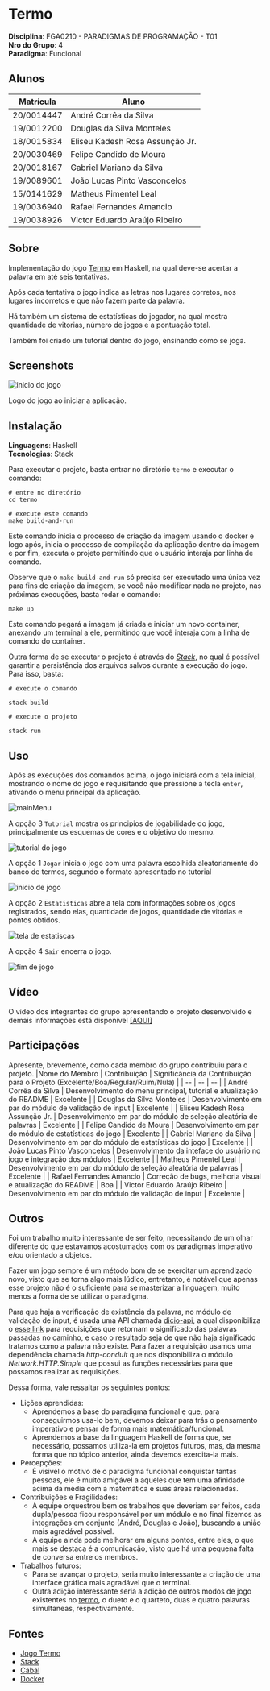 # Termo

**Disciplina**: FGA0210 - PARADIGMAS DE PROGRAMAÇÃO - T01 <br>
**Nro do Grupo**: 4<br>
**Paradigma**: Funcional<br>

## Alunos
|Matrícula | Aluno |
| -- | -- |
| 20/0014447  |  André Corrêa da Silva |
| 19/0012200  |  Douglas da Silva Monteles |
| 18/0015834  |  Eliseu Kadesh Rosa Assunção Jr. |
| 20/0030469  |  Felipe Candido de Moura |
| 20/0018167  |  Gabriel Mariano da Silva |
| 19/0089601  |  João Lucas Pinto Vasconcelos |
| 15/0141629  |  Matheus Pimentel Leal |
| 19/0036940  |  Rafael Fernandes Amancio |
| 19/0038926  |  Victor Eduardo Araújo Ribeiro |

## Sobre 
Implementação do jogo [Termo](https://term.ooo) em Haskell, na qual deve-se acertar a palavra em até seis tentativas.

Após cada tentativa o jogo indica as letras nos lugares corretos, nos lugares incorretos e que não fazem parte da palavra.

Há também um sistema de estatísticas do jogador, na qual mostra quantidade de vitorias, número de jogos e a pontuação total.

Também foi criado um tutorial dentro do jogo, ensinando como se joga.

## Screenshots
![inicio do jogo](./images/logo.png)

Logo do jogo ao iniciar a aplicação.


## Instalação 
**Linguagens**: Haskell<br>
**Tecnologias**: Stack<br>

Para executar o projeto, basta entrar no diretório `termo` e executar o comando:

```
# entre no diretório
cd termo

# execute este comando
make build-and-run
```

Este comando inicia o processo de criação da imagem usando o docker e logo após, inicia o processo de compilação da aplicação dentro da imagem e por fim, executa o projeto permitindo que o usuário interaja por linha de comando.

Observe que o `make build-and-run` só precisa ser executado uma única vez para fins de criação da imagem, se você não modificar nada no projeto, nas próximas execuções, basta rodar o comando:

```
make up
```

Este comando pegará a imagem já criada e iniciar um novo container, anexando um terminal a ele, permitindo que você interaja com a linha de comando do container.

Outra forma de se executar o projeto é através do [*Stack*](https://docs.haskellstack.org/en/stable/install_and_upgrade/), no qual é possível garantir a persistência dos arquivos salvos durante a execução do jogo. Para isso, basta:

```
# execute o comando

stack build

# execute o projeto

stack run
```

## Uso 
Após as execuções dos comandos acima, o jogo iniciará com a tela inicial, mostrando o nome do jogo e requisitando que pressione a tecla `enter`, ativando o menu principal da aplicação.

![mainMenu](./images/menuPrincipal.png)

A opção 3 `Tutorial` mostra os principios de jogabilidade do jogo, principalmente os esquemas de cores e o objetivo do mesmo.

![tutorial do jogo](./images/tutorial.png)

A opção 1 `Jogar` inicia o jogo com uma palavra escolhida aleatoriamente do banco de termos, segundo o formato apresentado no tutorial

![inicio de jogo](./images/inicioJogo.png)

A opção 2 `Estatisticas` abre a tela com informações sobre os jogos registrados, sendo elas, quantidade de jogos, quantidade de vitórias e pontos obtidos.

![tela de estatiscas](./images/estatisticas.png) 

A opção 4 `Sair` encerra o jogo.

![fim de jogo](./images/endGame.png)

## Vídeo

O vídeo dos integrantes do grupo apresentando o projeto desenvolvido e demais informações está disponível [[AQUI]](https://youtu.be/gdaKG13sUuU)

## Participações
Apresente, brevemente, como cada membro do grupo contribuiu para o projeto.
|Nome do Membro | Contribuição | Significância da Contribuição para o Projeto (Excelente/Boa/Regular/Ruim/Nula) |
| -- | -- | -- |
| André Corrêa da Silva | Desenvolvimento do menu principal, tutorial e atualização do README |  Excelente  |
| Douglas da Silva Monteles | Desenvolvimento em par do módulo de validação de input |  Excelente  |
| Eliseu Kadesh Rosa Assunção Jr. |  Desenvolvimento em par do módulo de seleção aleatória de palavras |  Excelente  |
| Felipe Candido de Moura | Desenvolvimento em par do módulo de estatísticas do jogo  |  Excelente  |
| Gabriel Mariano da Silva |  Desenvolvimento em par do módulo de estatísticas do jogo |  Excelente  |
| João Lucas Pinto Vasconcelos | Desenvolvimento da inteface do usuário no jogo e integração dos módulos |  Excelente  |
| Matheus Pimentel Leal | Desenvolvimento em par do módulo de seleção aleatória de palavras |  Excelente  |
| Rafael Fernandes Amancio | Correção de bugs, melhoria visual e atualização do README |  Boa  |
| Victor Eduardo Araújo Ribeiro | Desenvolvimento em par do módulo de validação de input |  Excelente  |

## Outros 

Foi um trabalho muito interessante de ser feito, necessitando de um olhar diferente do que estavamos acostumados com os paradigmas imperativo e/ou orientado a objetos.

Fazer um jogo sempre é um método bom de se exercitar um aprendizado novo, visto que se torna algo mais lúdico, entretanto, é notável que apenas esse projeto não é o suficiente para se masterizar a linguagem, muito menos a forma de se utilizar o paradigma.

Para que haja a verificação de existência da palavra, no módulo de validação de input, é usada uma API chamada [dicio-api](https://github.com/ThiagoNelsi/dicio-api), a qual disponibiliza o [esse link](dicio-api-ten.vercel.app/v2/palavra) para requisições que retornam o significado das palavras passadas no caminho, e caso o resultado seja de que não haja significado tratamos como a palavra não existe. Para fazer a requisição usamos uma dependência chamada *http-conduit* que nos disponibiliza o módulo *Network.HTTP.Simple* que possui as funções necessárias para que possamos realizar as requisições.

Dessa forma, vale ressaltar os seguintes pontos:
- Lições aprendidas: 
    - Aprendemos a base do paradigma funcional e que, para conseguirmos usa-lo bem, devemos deixar para trás o pensamento imperativo e pensar de forma mais matemática/funcional.
    - Aprendemos a base da linguagem Haskell de forma que, se necessário, possamos utiliza-la em projetos futuros, mas, da mesma forma que no tópico anterior, ainda devemos exercita-la mais.
- Percepções:
    - É visivel o motivo de o paradigma funcional conquistar tantas pessoas, ele é muito amigável a aqueles que tem uma afinidade acima da média com a matemática e suas áreas relacionadas.
- Contribuições e Fragilidades:
    - A equipe orquestrou bem os trabalhos que deveriam ser feitos, cada dupla/pessoa ficou responsável por um módulo e no final fizemos as integrações em conjunto (André, Douglas e João), buscando a união mais agradável possivel.
    - A equipe ainda pode melhorar em alguns pontos, entre eles, o que mais se destaca é a comunicação, visto que há uma pequena falta de conversa entre os membros.
- Trabalhos futuros:
    - Para se avançar o projeto, seria muito interessante a criação de uma interface gráfica mais agradável que o terminal.
    - Outra adição interessante seria a adição de outros modos de jogo existentes no [termo](https://term.ooo), o dueto e o quarteto, duas e quatro palavras simultaneas, respectivamente.


## Fontes
- [Jogo Termo](https://term.ooo) 
- [Stack](https://docs.haskellstack.org/en/stable/) 
- [Cabal](https://www.haskell.org/cabal/)
- [Docker](https://www.docker.com)


